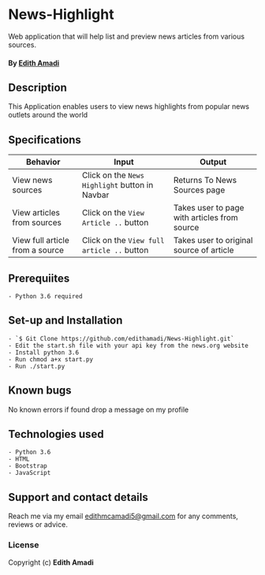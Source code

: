 # News-Highlight
Web application that will help list and preview news articles from various sources.

#### By **[Edith Amadi](https://github.com/edithamadi)**

## Description
This Application enables users to view news highlights from popular news outlets around the world


## Specifications
| Behavior            | Input                         | Output                        | 
| ------------------- | ----------------------------- | ----------------------------- |
| View news sources | Click on the `News Highlight` button in Navbar | Returns To News Sources page |
| View articles from sources | Click on the `View Article ..` button | Takes user to page with articles from source |
| View full article from a source | Click on the `View full article ..` button | Takes user to original source of article |


## Prerequiites
    - Python 3.6 required

## Set-up and Installation
    - `$ Git Clone https://github.com/edithamadi/News-Highlight.git`
    - Edit the start.sh file with your api key from the news.org website
    - Install python 3.6
    - Run chmod a+x start.py
    - Run ./start.py

<!-- ## Link to deployed site
https://newshighlight.herokuapp.com/ -->


## Known bugs
No known errors if found drop a message on my profile

## Technologies used
    - Python 3.6
    - HTML
    - Bootstrap
    - JavaScript

## Support and contact details
Reach me via my email edithmcamadi5@gmail.com for any comments, reviews or advice.

### License
Copyright (c) **Edith Amadi**